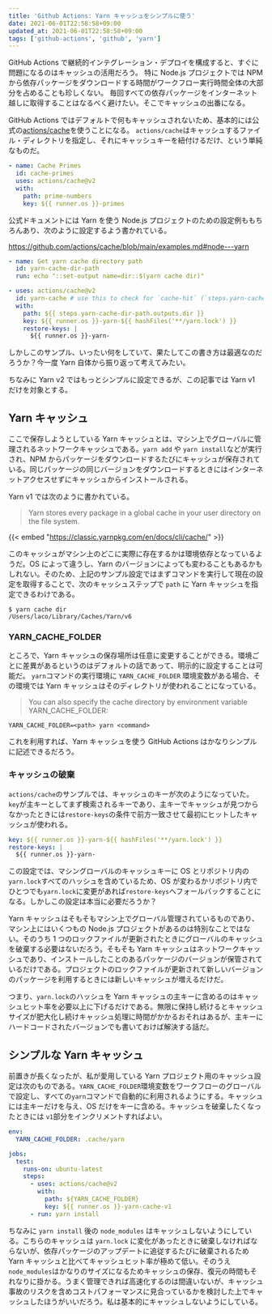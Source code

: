 ```yaml
---
title: 'Github Actions: Yarn キャッシュをシンプルに使う'
date: 2021-06-01T22:58:58+09:00
updated_at: 2021-06-01T22:58:58+09:00
tags: ['github-actions', 'github', 'yarn']
---
```


GitHub Actions で継続的インテグレーション・デプロイを構成すると、すぐに問題になるのはキャッシュの活用だろう。
特に Node.js プロジェクトでは NPM から依存パッケージをダウンロードする時間がワークフロー実行時間全体の大部分を占めることも珍しくない。
毎回すべての依存パッケージをインターネット越しに取得することはなるべく避けたい。そこでキャッシュの出番になる。

GitHub Actions ではデフォルトで何もキャッシュされないため、基本的には公式の[actions/cache](https://github.com/actions/cache)を使うことになる。
`actions/cache`はキャッシュするファイル・ディレクトリを指定し、それにキャッシュキーを紐付けるだけ、という単純なものだ。

```yml
- name: Cache Primes
  id: cache-primes
  uses: actions/cache@v2
  with:
    path: prime-numbers
    key: ${{ runner.os }}-primes
```

公式ドキュメントには Yarn を使う Node.js プロジェクトのための設定例ももちろんあり、次のように設定するよう書かれている。

https://github.com/actions/cache/blob/main/examples.md#node---yarn

```yml
- name: Get yarn cache directory path
  id: yarn-cache-dir-path
  run: echo "::set-output name=dir::$(yarn cache dir)"

- uses: actions/cache@v2
  id: yarn-cache # use this to check for `cache-hit` (`steps.yarn-cache.outputs.cache-hit != 'true'`)
  with:
    path: ${{ steps.yarn-cache-dir-path.outputs.dir }}
    key: ${{ runner.os }}-yarn-${{ hashFiles('**/yarn.lock') }}
    restore-keys: |
      ${{ runner.os }}-yarn-
```

しかしこのサンプル、いったい何をしていて、果たしてこの書き方は最適なのだろうか？今一度 Yarn 自体から振り返って考えてみたい。

ちなみに Yarn v2 ではもっとシンプルに設定できるが、この記事では Yarn v1 だけを対象とする。

## Yarn キャッシュ

ここで保存しようとしている Yarn キャッシュとは、マシン上でグローバルに管理されるネットワークキャッシュである。`yarn add` や `yarn install`などが実行され、NPM からパッケージをダウンロードするたびにキャッシュが保存されている。同じパッケージの同じバージョンをダウンロードするときにはインターネットアクセスせずにキャッシュからインストールされる。

Yarn v1 では次のように書かれている。

> Yarn stores every package in a global cache in your user directory on the file system.

{{< embed "https://classic.yarnpkg.com/en/docs/cli/cache/" >}}

このキャッシュがマシン上のどこに実際に存在するかは環境依存となっているようだ。OS によって違うし、Yarn のバージョンによっても変わることもあるかもしれない。そのため、上記のサンプル設定ではまずコマンドを実行して現在の設定を取得することで、次のキャッシュステップで `path` に Yarn キャッシュを指定できるわけである。

```shell
$ yarn cache dir
/Users/laco/Library/Caches/Yarn/v6
```

### YARN_CACHE_FOLDER

ところで、Yarn キャッシュの保存場所は任意に変更することができる。環境ごとに差異があるというのはデフォルトの話であって、明示的に設定することは可能だ。
`yarn`コマンドの実行環境に `YARN_CACHE_FOLDER` 環境変数がある場合、その環境では Yarn キャッシュはそのディレクトリが使われることになっている。

> You can also specify the cache directory by environment variable YARN_CACHE_FOLDER:

```shell
YARN_CACHE_FOLDER=<path> yarn <command>
```

これを利用すれば、Yarn キャッシュを使う GitHub Actions はかなりシンプルに記述できるだろう。

### キャッシュの破棄

`actions/cache`のサンプルでは、キャッシュのキーが次のようになっていた。`key`が主キーとしてまず検索されるキーであり、主キーでキャッシュが見つからなかったときには`restore-keys`の条件で前方一致させて最初にヒットしたキャッシュが使われる。

```yml
key: ${{ runner.os }}-yarn-${{ hashFiles('**/yarn.lock') }}
restore-keys: |
  ${{ runner.os }}-yarn-
```

この設定では、マシングローバルのキャッシュキーに OS とリポジトリ内の`yarn.lock`すべてのハッシュを含めているため、OS が変わるかリポジトリ内でひとつでも`yarn.lock`に変更があれば`restore-keys`へフォールバックすることになる。しかしこの設定は本当に必要だろうか？

Yarn キャッシュはそもそもマシン上でグローバル管理されているものであり、マシン上にはいくつもの Node.js プロジェクトがあるのは特別なことではない。そのうち 1 つのロックファイルが更新されたときにグローバルのキャッシュを破棄する必要はないだろう。そもそも Yarn キャッシュはネットワークキャッシュであり、インストールしたことのあるパッケージのバージョンが保管されているだけである。プロジェクトのロックファイルが更新されて新しいバージョンのパッケージを利用するときには新しいキャッシュが増えるだけだ。

つまり、`yarn.lock`のハッシュを Yarn キャッシュの主キーに含めるのはキャッシュヒット率を必要以上に下げるだけである。無限に保持し続けるとキャッシュサイズが肥大化し続けキャッシュ処理に時間がかかるおそれはあるが、主キーにハードコードされたバージョンでも書いておけば解決する話だ。

## シンプルな Yarn キャッシュ

前置きが長くなったが、私が愛用している Yarn プロジェクト用のキャッシュ設定は次のものである。`YARN_CACHE_FOLDER`環境変数をワークフローのグローバルで設定し、すべての`yarn`コマンドで自動的に利用されるようにする。キャッシュには主キーだけを与え、OS だけをキーに含める。キャッシュを破棄したくなったときには `v1`部分をインクリメントすればよい。

```yml
env:
  YARN_CACHE_FOLDER: .cache/yarn

jobs:
  test:
    runs-on: ubuntu-latest
    steps:
      - uses: actions/cache@v2
        with:
          path: ${YARN_CACHE_FOLDER}
          key: ${{ runner.os }}-yarn-cache-v1
      - run: yarn install
```

ちなみに `yarn install` 後の `node_modules` はキャッシュしないようにしている。こちらのキャッシュは `yarn.lock` に変化があったときに破棄しなければならないが、依存パッケージのアップデートに追従するたびに破棄されるため Yarn キャッシュと比べてキャッシュヒット率が極めて低い。そのうえ `node_modules`はかなりのサイズになるためキャッシュの保存、復元の時間もそれなりに掛かる。うまく管理できれば高速化するのは間違いないが、キャッシュ事故のリスクを含めコストパフォーマンスに見合っているかを検討した上でキャッシュしたほうがいいだろう。私は基本的にキャッシュしないようにしている。
